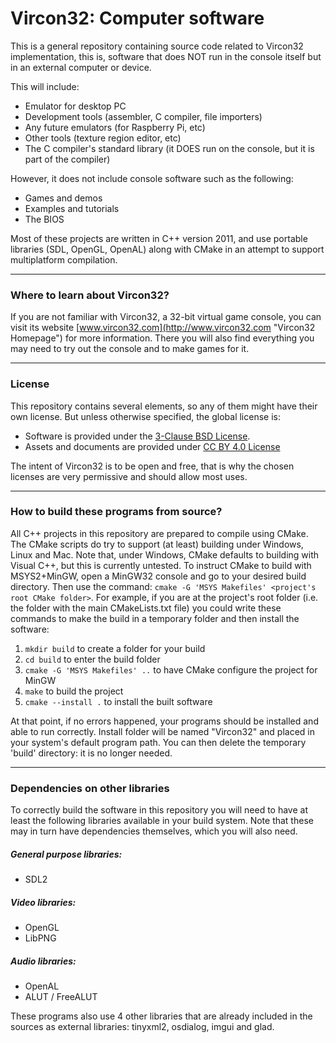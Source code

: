 # Vircon32: Computer software

This is a general repository containing source code related to Vircon32 implementation, this is, software that does NOT run in the console itself but in an external computer or device.

This will include:
- Emulator for desktop PC
- Development tools (assembler, C compiler, file importers)
- Any future emulators (for Raspberry Pi, etc)
- Other tools (texture region editor, etc)
- The C compiler's standard library
  (it DOES run on the console, but it is part of the compiler)

However, it does not include console software such as the following:
- Games and demos
- Examples and tutorials
- The BIOS

Most of these projects are written in C++ version 2011, and use portable libraries (SDL, OpenGL, OpenAL) along with CMake in an attempt to support multiplatform compilation.

----------------------------------
### Where to learn about Vircon32?

If you are not familiar with Vircon32, a 32-bit virtual game console, you can visit its website [www.vircon32.com](http://www.vircon32.com "Vircon32 Homepage") for more information. There you will also find everything you may need to try out the console and to make games for it.

----------------------------------
### License

This repository contains several elements, so any of them might have their own license. But unless otherwise specified, the global license is:
- Software is provided under the [3-Clause BSD License](https://opensource.org/license/bsd-3-clause).
- Assets and documents are provided under [CC BY 4.0 License](https://creativecommons.org/licenses/by/4.0/)

The intent of Vircon32 is to be open and free, that is why the chosen licenses are very permissive and should allow most uses.

--------------------------------------------
### How to build these programs from source?

All C++ projects in this repository are prepared to compile using CMake. The CMake scripts do try to support (at least) building under Windows, Linux and Mac. Note that, under Windows, CMake defaults to building with Visual C++, but this is currently untested. To instruct CMake to build with MSYS2+MinGW, open a MinGW32 console and go to your desired build directory. Then use the command: `cmake -G 'MSYS Makefiles' <project's root CMake folder>`. For example, if you are at the project's root folder (i.e. the folder with the main CMakeLists.txt file) you could write these commands to make the build in a temporary folder and then install the software:

1. `mkdir build` to create a folder for your build
2. `cd build` to enter the build folder
3. `cmake -G 'MSYS Makefiles' ..` to have CMake configure the project for MinGW 
4. `make` to build the project
5. `cmake --install .` to install the built software

At that point, if no errors happened, your programs should be installed and able to run correctly. Install folder will be named "Vircon32" and placed in your system's default program path. You can then delete the temporary 'build' directory: it is no longer needed.

--------------------------------------------
### Dependencies on other libraries

To correctly build the software in this repository you will need to have at least the following libraries available in your build system. Note that these may in turn have dependencies themselves, which you will also need.

##### General purpose libraries:
* SDL2

##### Video libraries:
* OpenGL
* LibPNG

##### Audio libraries:
* OpenAL
* ALUT / FreeALUT

These programs also use 4 other libraries that are already included in the sources as external libraries: tinyxml2, osdialog, imgui and glad.

